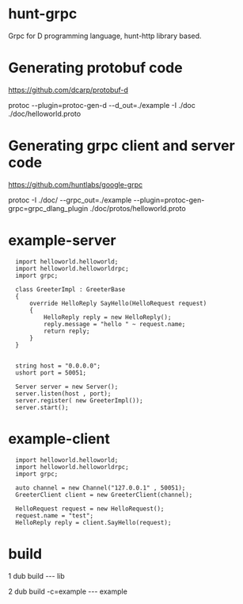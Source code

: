 # hunt-grpc
Grpc for D programming language, hunt-http library based.

# Generating protobuf code
https://github.com/dcarp/protobuf-d

protoc --plugin=protoc-gen-d --d_out=./example -I ./doc ./doc/helloworld.proto

# Generating grpc client and server code
https://github.com/huntlabs/google-grpc
 
protoc -I ./doc/ --grpc_out=./example --plugin=protoc-gen-grpc=grpc_dlang_plugin ./doc/protos/helloworld.proto
 
 # example-server
 
```
  import helloworld.helloworld;
  import helloworld.helloworldrpc;
  import grpc;

  class GreeterImpl : GreeterBase
  {
      override HelloReply SayHello(HelloRequest request)
      {
          HelloReply reply = new HelloReply();
          reply.message = "hello " ~ request.name;
          return reply;
      }
  }


  string host = "0.0.0.0";
  ushort port = 50051;

  Server server = new Server();
  server.listen(host , port);
  server.register( new GreeterImpl());
  server.start();
```

# example-client
```
  import helloworld.helloworld;
  import helloworld.helloworldrpc;
  import grpc;

  auto channel = new Channel("127.0.0.1" , 50051);
  GreeterClient client = new GreeterClient(channel);

  HelloRequest request = new HelloRequest();
  request.name = "test";
  HelloReply reply = client.SayHello(request);
  ```
 # build
 
 1 dub build ---  lib
 
 2 dub build -c=example --- example  
 
  
